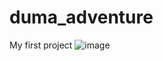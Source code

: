 # duma_adventure
My first project
![image](https://github.com/user-attachments/assets/9346861c-d8fc-464d-afdd-988032596c1f)
